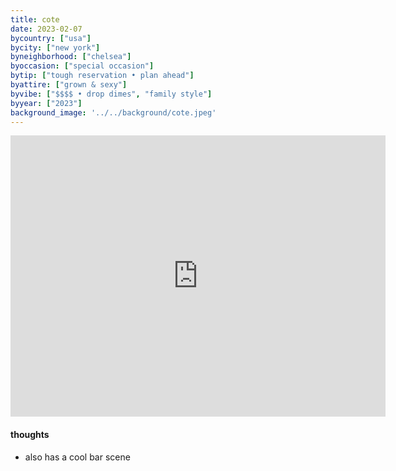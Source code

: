 ```yaml
---
title: cote
date: 2023-02-07
bycountry: ["usa"]
bycity: ["new york"]
byneighborhood: ["chelsea"]
byoccasion: ["special occasion"]
bytip: ["tough reservation • plan ahead"]
byattire: ["grown & sexy"]
byvibe: ["$$$$ • drop dimes", "family style"]
byyear: ["2023"]
background_image: '../../background/cote.jpeg'
---
```


<iframe src="https://www.google.com/maps/embed?pb=!1m18!1m12!1m3!1d3022.953439345566!2d-73.99399592343475!3d40.741050035835855!2m3!1f0!2f0!3f0!3m2!1i1024!2i768!4f13.1!3m3!1m2!1s0x89c259a384775443%3a0x4ad3dc8a6c30ce40!2scote%20korean%20steakhouse!5e0!3m2!1sen!2sus!4v1696877202350!5m2!1sen!2sus" width="600" height="450" style="border:0;" allowfullscreen="" loading="lazy" referrerpolicy="no-referrer-when-downgrade"></iframe>

#### thoughts
* also has a cool bar scene